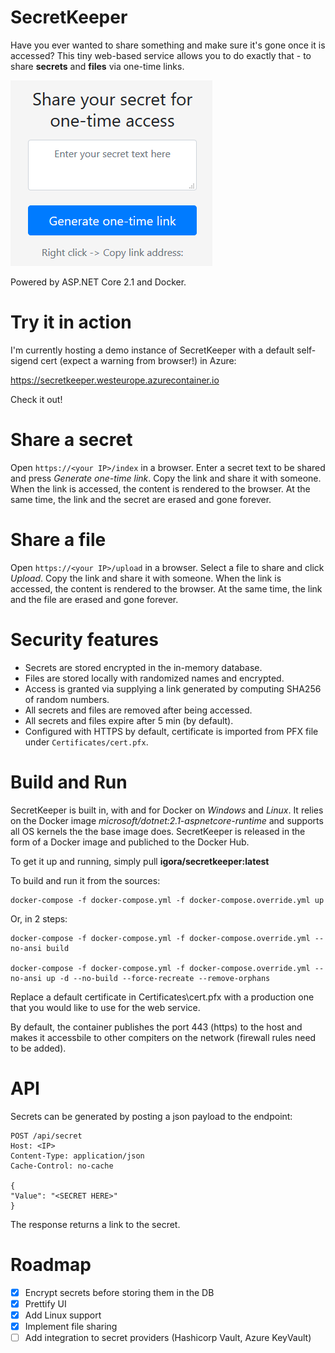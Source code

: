 # SecretKeeper
Have you ever wanted to share something and make sure it's gone once it is accessed? This tiny web-based service allows you to do exactly that - to share **secrets** and **files** via one-time links.

![Example of UI](docs/UI_example.PNG "Example of UI")

Powered by ASP.NET Core 2.1 and Docker.

# Try it in action
I'm currently hosting a demo instance of SecretKeeper with a default self-sigend cert (expect a warning from browser!) in Azure:

https://secretkeeper.westeurope.azurecontainer.io

Check it out!

# Share a secret
Open `https://<your IP>/index` in a browser. Enter a secret text to be shared and press *Generate one-time link*. Copy the link and share it with someone. When the link is accessed, the content is rendered to the browser. At the same time, the link and the secret are erased and gone forever.

# Share a file
Open `https://<your IP>/upload` in a browser. Select a file to share and click *Upload*. Copy the link and share it with someone. When the link is accessed, the content is rendered to the browser. At the same time, the link and the file are erased and gone forever.

# Security features
- Secrets are stored encrypted in the in-memory database.
- Files are stored locally with randomized names and encrypted.
- Access is granted via supplying a link generated by computing SHA256 of random numbers.
- All secrets and files are removed after being accessed.
- All secrets and files expire after 5 min (by default).
- Configured with HTTPS by default, certificate is imported from PFX file under `Certificates/cert.pfx`.

# Build and Run
SecretKeeper is built in, with and for Docker on *Windows* and *Linux*. It relies on the Docker image *microsoft/dotnet:2.1-aspnetcore-runtime* and supports all OS kernels the the base image does. 
SecretKeeper is released in the form of a Docker image and publiched to the Docker Hub. 

To get it up and running, simply pull **igora/secretkeeper:latest**

To build and run it from the sources:

```
docker-compose -f docker-compose.yml -f docker-compose.override.yml up
```

Or, in 2 steps:

```
docker-compose -f docker-compose.yml -f docker-compose.override.yml --no-ansi build

docker-compose -f docker-compose.yml -f docker-compose.override.yml --no-ansi up -d --no-build --force-recreate --remove-orphans
```

Replace a default certificate in Certificates\cert.pfx with a production one that you would like to use for the web service.

By default, the container publishes the port 443 (https) to the host and makes it accessbile to other compiters on the network (firewall rules need to be added).

# API
Secrets can be generated by posting a json payload to the endpoint: 
```
POST /api/secret 
Host: <IP>
Content-Type: application/json
Cache-Control: no-cache

{
"Value": "<SECRET HERE>"
}
```

The response returns a link to the secret.

# Roadmap
- [x] Encrypt secrets before storing them in the DB
- [x] Prettify UI
- [x] Add Linux support
- [x] Implement file sharing
- [ ] Add integration to secret providers (Hashicorp Vault, Azure KeyVault)
